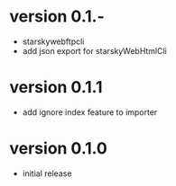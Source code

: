 # version 0.1.-
- starskywebftpcli
- add json export for starskyWebHtmlCli

# version 0.1.1
- add ignore index feature to importer

# version 0.1.0
- initial release
